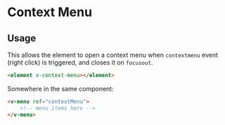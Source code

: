 # Context Menu

## Usage

This allows the element to open a context menu when `contextmenu` event (right click) is triggered, and closes it on
`focusout`.

```html
<element v-context-menu></element>
```

Somewhere in the same component:

```html
<v-menu ref="contextMenu">
	<!-- menu items here -->
</v-menu>
```
